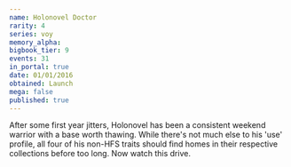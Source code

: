 ```yaml
---
name: Holonovel Doctor
rarity: 4
series: voy
memory_alpha:
bigbook_tier: 9
events: 31
in_portal: true
date: 01/01/2016
obtained: Launch
mega: false
published: true
---
```


After some first year jitters, Holonovel has been a consistent weekend warrior with a base worth thawing. While there's not much else to his 'use' profile, all four of his non-HFS traits should find homes in their respective collections before too long. Now watch this drive.
